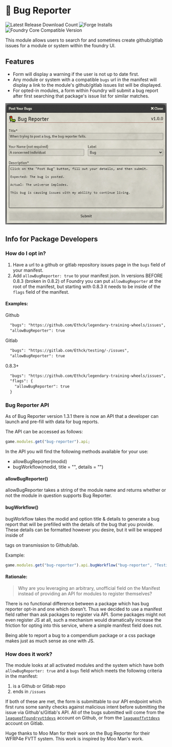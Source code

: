 # :bug: Bug Reporter

![Latest Release Download Count](https://img.shields.io/badge/dynamic/json?label=Downloads@latest&query=assets%5B1%5D.download_count&url=https%3A%2F%2Fapi.github.com%2Frepos%2FLeague-of-Foundry-Developers%2Fbug-reporter%2Freleases%2Flatest)
![Forge Installs](https://img.shields.io/badge/dynamic/json?label=Forge%20Installs&query=package.installs&suffix=%25&url=https%3A%2F%2Fforge-vtt.com%2Fapi%2Fbazaar%2Fpackage%2Fbug-reporter&colorB=4aa94a)
![Foundry Core Compatible Version](https://img.shields.io/badge/dynamic/json.svg?url=https%3A%2F%2Fraw.githubusercontent.com%2FLeague-of-Foundry-Developers%2Fbug-reporter%2Fmaster%2FModule%2Fmodule.json&label=Foundry%20Version&query=$.compatibleCoreVersion&colorB=orange)

This module allows users to search for and sometimes create github/gitlab issues for a module or system within the foundry UI.

## Features
- Form will display a warning if the user is not up to date first.
- Any module or system with a compatible `bugs` url in the manifest will display a link to the module's github/gitlab issues list will be displayed.
- For opted-in modules, a form within Foundry will submit a bug report after first searching that package's issue list for similar matches.

![The Bug Submission Form](/form-flow.png)

## Info for Package Developers

### How do I opt in?
1. Have a url to a github or gitlab repository issues page in the `bugs` field of your manifest.
2. Add `allowBugReporter: true` to your manifest json. In versions BEFORE 0.8.3 (broken in 0.8.2) of Foundry you can put `allowBugReporter` at the root of the manifest, but starting with 0.8.3 it needs to be inside of the `flags` field of the manifest.

#### Examples:

Github
```md
  "bugs": "https://github.com/Ethck/legendary-training-wheels/issues",
  "allowBugReporter": true
```

Gitlab
```md
  "bugs": "https://gitlab.com/Ethck/testing/-/issues",
  "allowBugReporter": true
```

0.8.3+
```md
  "bugs": "https://github.com/Ethck/legendary-training-wheels/issues",
  "flags": {
    "allowBugReporter": true
  }
```

### Bug Reporter API

As of Bug Reporter version 1.3.1 there is now an API that a developer can launch and pre-fill with data for bug reports.

The API can be accessed as follows:

```js
game.modules.get("bug-reporter").api;
```

In the API you will find the following methods available for your use:

- allowBugReporter(modid)
- bugWorkflow(modid, title = "", details = "")

#### allowBugReporter()

allowBugReporter takes a string of the module name and returns whether or not the module in question supports Bug Reporter.

#### bugWorkflow()
bugWorkflow takes the modid and option title & details to generate a bug report that will be prefilled with the details of the bug that you provide. These details can be formatted however you desire, but it will be wrapped inside of <summary> tags on transmission to Github/lab.

Example:
```js
game.modules.get("bug-reporter").api.bugWorkflow("bug-reporter", "Testing the API", "Here are my auto-generated details, perhaps even an error message");
```

#### Rationale:
> Why are you leveraging an arbitrary, unofficial field on the Manifest instead of providing an API for modules to register themselves?

There is no functional difference between a package which has bug reporter opt-in and one which doesn't. Thus we decided to use a manifest field rather than ask packages to register via API. Some packages might not even register JS at all, such a mechanism would dramatically increase the friction for opting into this service, where a simple manifest field does not.

Being able to report a bug to a compendium package or a css package makes just as much sense as one with JS.


### How does it work?

The module looks at all activated modules and the system which have both `allowBugReporter: true` and a `bugs` field which meets the following criteria in the manifest:
1. is a Github or Gitlab repo
2. ends in `/issues`

If both of these are met, the form is submittable to our API endpoint which first runs some sanity checks against malicious intent before submitting the issue via Github's/Gitlab's API. All of the bugs submitted will come from the [`leagueoffoundryvttdevs`](https://github.com/leagueoffoundryvttdevs) account on Github, or from the [`leagueoffvttdevs`](https://gitlab.com/leagueoffvttdevs) account on Gitlab.



Huge thanks to Moo Man for their work on the Bug Reporter for their WFRP4e FVTT system. This work is inspired by Moo Man's work.
